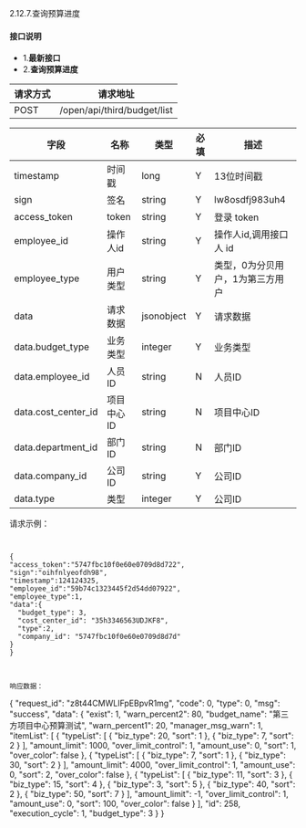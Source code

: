 2.12.7.查询预算进度

#### 接口说明
- 1.**最新接口**
- 2.**查询预算进度**


请求方式|请求地址
----|---
POST|/open/api/third/budget/list

字段|名称|类型|必填|描述
-----|-----|----|----|----
timestamp|时间戳 |long |Y|13位时间戳
sign|签名 |string |Y|lw8osdfj983uh4
access_token|token | string |Y|登录 token
employee_id| 操作人id|string |Y|操作人id,调用接口人 id
employee_type| 用户类型|string|Y|类型，0为分贝用户，1为第三方用户
data |请求数据| jsonobject |Y|请求数据
data.budget_type|业务类型|integer |Y|业务类型
data.employee_id|人员ID|string |N|人员ID
data.cost_center_id|项目中心ID|string |N|  项目中心ID
data.department_id|部门ID|string |N|部门ID
data.company_id|公司ID|string |Y|公司ID
data.type|类型|integer |Y|公司ID




请求示例：

```


{
"access_token":"5747fbc10f0e60e0709d8d722",
"sign":"oihfnlyeofdh98",
"timestamp":124124325,
"employee_id":"59b74c1323445f2d54dd07922",
"employee_type":1,
"data":{
  "budget_type": 3,
  "cost_center_id": "35h3346563UDJKF8",
  "type":2,
  "company_id": "5747fbc10f0e60e0709d8d7d"
}
}



响应数据：

```

{
  "request_id": "z8t44CMWLIFpEBpvR1mg",
  "code": 0,
  "type": 0,
  "msg": "success",
  "data": {
    "exist": 1,
    "warn_percent2": 80,
    "budget_name": "第三方项目中心预算测试",
    "warn_percent1": 20,
    "manager_msg_warn": 1,
    "itemList": [
      {
        "typeList": [
          {
            "biz_type": 20,
            "sort": 1
          },
          {
            "biz_type": 7,
            "sort": 2
          }
        ],
        "amount_limit": 1000,
        "over_limit_control": 1,
        "amount_use": 0,
        "sort": 1,
        "over_color": false
      },
      {
        "typeList": [
          {
            "biz_type": 7,
            "sort": 1
          },
          {
            "biz_type": 30,
            "sort": 2
          }
        ],
        "amount_limit": 4000,
        "over_limit_control": 1,
        "amount_use": 0,
        "sort": 2,
        "over_color": false
      },
      {
        "typeList": [
          {
            "biz_type": 11,
            "sort": 3
          },
          {
            "biz_type": 15,
            "sort": 4
          },
          {
            "biz_type": 3,
            "sort": 5
          },
          {
            "biz_type": 40,
            "sort": 2
          },
          {
            "biz_type": 50,
            "sort": 7
          }
        ],
        "amount_limit": -1,
        "over_limit_control": 1,
        "amount_use": 0,
        "sort": 100,
        "over_color": false
      }
    ],
    "id": 258,
    "execution_cycle": 1,
    "budget_type": 3
  }
}


```














